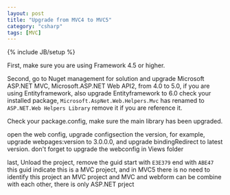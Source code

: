 ```yaml
---
layout: post
title: "Upgrade from MVC4 to MVC5"
category: "csharp"
tags: [MVC]
---
```

{% include JB/setup %}

First, make sure you are using Framework 4.5 or higher.

Second, go to Nuget management for solution and upgrade Microsoft ASP.NET MVC, Microsoft.ASP.NET Web API2, from 4.0 to 5.0, if you are using Entityframework, also upgrade Entityframework to 6.0
check your installed package, `Microsoft.AspNet.Web.Helpers.Mvc` has renamed to `ASP.NET.Web Helpers Library` remove it if you are reference it.

Check your package.config, make sure the main library has been upgraded.

open the web config, upgrade configsection the version, for example, upgrade webpages:version to 3.0.0.0, and upgrade bindingRedirect to latest version.
don't forget to upgrade the webconfig in Views folder


last, Unload the project, remove the guid start with `E3E379` end with `ABE47` this guid indicate this is a MVC project, and in MVC5 there is no need to identify this project an MVC project
and MVC and webform can be combine with each other, there is only ASP.NET prject
